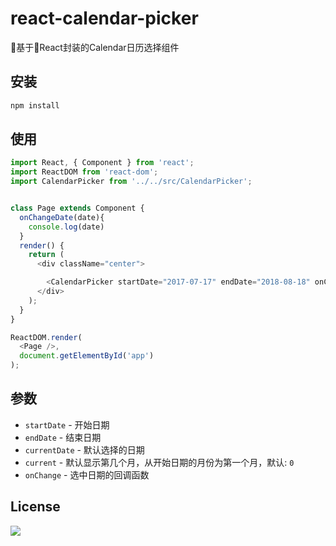 # react-calendar-picker
基于React封装的Calendar日历选择组件

## 安装

```bash
npm install
```

## 使用

```javascript
import React, { Component } from 'react';
import ReactDOM from 'react-dom';
import CalendarPicker from '../../src/CalendarPicker';


class Page extends Component {
  onChangeDate(date){
    console.log(date)
  }
  render() {
    return (
      <div className="center">

        <CalendarPicker startDate="2017-07-17" endDate="2018-08-18" onChange={this.onChangeDate} />
      </div>
    );
  }
}

ReactDOM.render(
  <Page />,
  document.getElementById('app')
);

```


## 参数

- `startDate` - 开始日期
- `endDate` - 结束日期
- `currentDate` - 默认选择的日期
- `current` - 默认显示第几个月，从开始日期的月份为第一个月，默认: `0`
- `onChange` - 选中日期的回调函数


## License

[![](https://img.shields.io/badge/license-MIT-blue.svg)](https://opensource.org/licenses/mit-license.php) 
